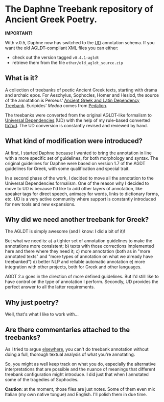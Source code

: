 # The Daphne Treebank repository of Ancient Greek Poetry.

**IMPORTANT!**

With v.0.5, Daphne now has switched to the [UD](https://universaldependencies.org/)
annotation schema. If you want the old AGLDT-compliant XML files you can either:
  - check out the version tagged `v0.4.1-agldt`
  - retrieve them from the file `other/old_agldt_source.zip`

## What is it?

A collection of treebanks of poetic Ancient Greek texts, starting with drama and
archaic epos. For Aeschylus, Sophocles, Homer and Hesiod, the source
of the annotation is Perseus' [Ancient Greek and Latin Dependency Treebank](https://perseusdl.github.io/treebank_data/).
Euripides' *Medea* comes from [Pedalion](https://github.com/perseids-publications/pedalion-trees).

The treebanks were converted from the original AGLDT-like formalism to
[Universal Dependencies](https://universaldependencies.org/) (UD) with the help
of my rule-based converted [tb2ud](https://github.com/francescomambrini/tb2ud).
The UD conversion is constantly revised and reviewed by hand.

## What kind of modification were introduced?

At first, I started Daphne because I wanted to bring the annotation in line with a
more specific set of guidelines, for both morphology and syntax. The original guidelines
for Daphne were based on version 1.7 of the AGDT guidelines for Greek,
with some qualification and special trait.

In a second phase of the work, I decided to move all the annotation to the Universal
Dependencies formalism. One of the reason why I decided to move to UD is because
I'd like to add other layers of annotation, like speaker tags for direct speech,
animacy for words, links to dictionary forms, etc. UD is a very active community
where support is constantly introduced for new tools and new expansions.

## Why did we need another treebank for Greek?

The AGLDT is simply awesome (and I know: I did a bit of it)!

But what we need is: a) a tighter set of annotation guidelines to make the annotations
more consistent; b) texts with those corrections implemented here and there where they need it;
c) more annotation (both as in "more annotated texts" and "more types of annotation on what we already have treebanked") d) better NLP and reliable automatic annotation e) more
integration with other projects, both for Greek and other languages.

AGDT 2.x goes in the direction of more defined guidelines. But I'd still like to have control on the type of annotation I perform. Secondly, UD provides the perfect answer to all
the latter requirements.

## Why just poetry?

Well, that's what I like to work with...

## Are there commentaries attached to the treebanks?

As I tried to argue [elsewhere](https://www.ubiquitypress.com/site/chapters/10.5334/bat.f/),
you can't do treebank annotation without doing a full, thorough textual analysis of
what you're annotating.

So, you might as well keep track on what you do, especially the alternative interpretations that
are possible and the nuance of meanings that different treebank configuration might introduce.
I did just that when I annotated some of the tragedies of Sophocles.

**Caution**: at the moment, those files are just notes. Some of them even mix Italian (my own
native tongue) and English. I'll polish them in due time.
